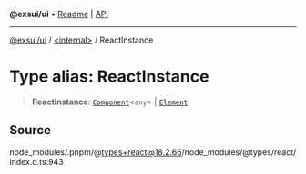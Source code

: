 **@exsui/ui** • [Readme](../../README.md) \| [API](../../globals.md)

***

[@exsui/ui](../../README.md) / [\<internal\>](../README.md) / ReactInstance

# Type alias: ReactInstance

> **ReactInstance**: [`Component`](../classes/Component-1.md)\<`any`\> \| [`Element`]( https://developer.mozilla.org/docs/Web/API/Element )

## Source

node\_modules/.pnpm/@types+react@18.2.66/node\_modules/@types/react/index.d.ts:943
